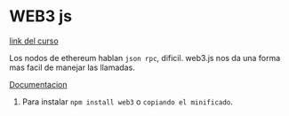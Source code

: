 # WEB3 js

[link del curso](https://www.udemy.com/course/tokens-nft-en-ethereum-con-truffle-y-react/)

Los nodos de ethereum hablan `json rpc`, dificil. web3.js nos da una forma mas facil de manejar las llamadas.

[Documentacion](https://web3js.readthedocs.io/en/v1.5.2/)

1.  Para instalar `npm install web3` o `copiando el minificado`.
